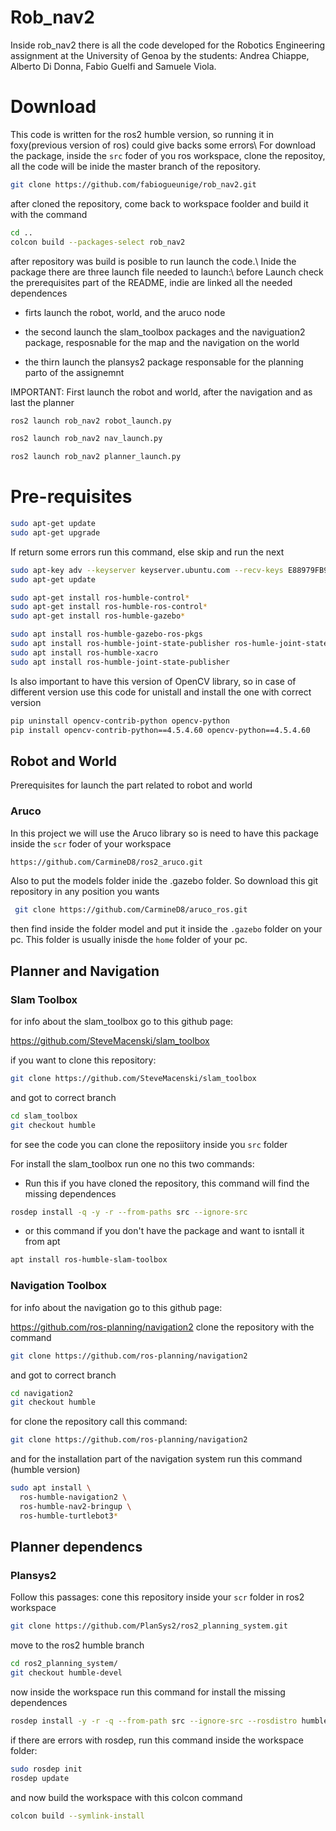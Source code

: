 # Rob_nav2
Inside rob_nav2 there is all the code developed for the Robotics Engineering assignment at the University of Genoa by the students: Andrea Chiappe, Alberto Di Donna, Fabio Guelfi and Samuele Viola.

# Download 

This code is written for the ros2 humble version, so running it in foxy(previous version of ros) could give backs some errors\\
For download the package, inside the `src` foder of you ros workspace, clone the repositoy, all the code will be inide the master branch of the repository.

 ```bash
 git clone https://github.com/fabiogueunige/rob_nav2.git
  ```

after cloned the repository, come back to workspace foolder and build it with the command

```bash
cd .. 
colcon build --packages-select rob_nav2
```

after repository was build is posible to run launch the code.\\
Inide the package there are three launch file needed to launch:\\
before Launch check the prerequisites part of the README, indie are linked all the needed dependences
- firts launch the robot, world, and the aruco node
  
- the second launch the slam_toolbox packages and the naviguation2 package, resposnable for the map and the navigation on the world
- the thirn launch the plansys2 package responsable for the planning parto of the assignemnt
  
IMPORTANT: First launch the robot and world, after the navigation and as last the planner 

```bash 
ros2 launch rob_nav2 robot_launch.py
``` 
```bash 
ros2 launch rob_nav2 nav_launch.py
``` 
```bash 
ros2 launch rob_nav2 planner_launch.py
``` 

# Pre-requisites

``` bash
sudo apt-get update
sudo apt-get upgrade
```

If return some errors run this command, else skip and run the next

```bash
sudo apt-key adv --keyserver keyserver.ubuntu.com --recv-keys E88979FB9B30ACF2
sudo apt-get update
```

```bash
sudo apt-get install ros-humble-control*
sudo apt-get install ros-humble-ros-control*
sudo apt-get install ros-humble-gazebo*
```

``` bash
sudo apt install ros-humble-gazebo-ros-pkgs
sudo apt install ros-humble-joint-state-publisher ros-humle-joint-state-publisher-gui
sudo apt install ros-humble-xacro
sudo apt install ros-humble-joint-state-publisher
```

Is also important to have this version of OpenCV library, so in case of different version use this code for unistall and install the one with correct version

``` bash
pip uninstall opencv-contrib-python opencv-python
pip install opencv-contrib-python==4.5.4.60 opencv-python==4.5.4.60
```
## Robot and World
Prerequisites for launch the part related to robot and world

### Aruco 
In this project we will use the Aruco library so is need to have this package inside the `scr` foder of your workspace 

``` bash
https://github.com/CarmineD8/ros2_aruco.git
``` 

Also to put the models folder inide the .gazebo folder.
So download this git repository in any position you wants
``` bash
 git clone https://github.com/CarmineD8/aruco_ros.git
```
then find inside the folder model and put it inside the `.gazebo` folder on your pc. This folder is usually inisde the `home` folder of your pc.


## Planner and Navigation

### Slam Toolbox

for info about the slam_toolbox go to this github page:

https://github.com/SteveMacenski/slam_toolbox

if you want to clone this repository:
```bash
git clone https://github.com/SteveMacenski/slam_toolbox
```
and got to correct branch 
```bash
cd slam_toolbox
git checkout humble
```

for see the code you can clone the reposiitory inside you `src` folder

For install the slam_toolbox run one no this two commands:
- Run this if you have cloned the repository, this command will find the missing dependences
```bash
rosdep install -q -y -r --from-paths src --ignore-src
```
- or this command if you don't have the package and want to isntall it from apt
```bash
apt install ros-humble-slam-toolbox
```

### Navigation Toolbox

for info about the navigation go to this github page:

https://github.com/ros-planning/navigation2
clone the repository with the command
```bash
git clone https://github.com/ros-planning/navigation2
```
and got to correct branch 
```bash
cd navigation2
git checkout humble
```
for clone the repository call this command:

``` bash
git clone https://github.com/ros-planning/navigation2
``` 

and for the installation part of the navigation system run this command (humble version)
``` bash
sudo apt install \
  ros-humble-navigation2 \
  ros-humble-nav2-bringup \
  ros-humble-turtlebot3*
```

## Planner dependencs

### Plansys2 

Follow this passages:
cone this repository inside your  `scr` folder in ros2 workspace

 ```bash
 git clone https://github.com/PlanSys2/ros2_planning_system.git
 ```
 
 move to the ros2 humble branch 
 
 ```bash
 cd ros2_planning_system/ 
 git checkout humble-devel 
 ```
 
 now inside the workspace run this command for install the missing dependences
 ```bash
 rosdep install -y -r -q --from-path src --ignore-src --rosdistro humble
 ```
 
 if there are errors with rosdep, run this command inside the workspace folder:
 ```bash
 sudo rosdep init
 rosdep update	
 ```
 and now build the workspace with this colcon command
 ```bash
 colcon build --symlink-install
 ```








